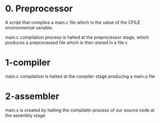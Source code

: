 # 0. Preprocessor

A script that complies a main.c file which is the value of the CFILE environmental variable.

main.c compilation process is halted at the preprocessor stage, which produces a preprocessed file which is then stored in a file c

# 1-compiler

main.c compilation is halted at the complier stage producing a main.o file

# 2-assembler

main.s is created by halting the compilatin process of our source code at the assembly stage